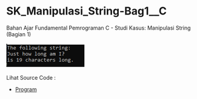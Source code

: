 # SK_Manipulasi_String-Bag1__C
Bahan Ajar Fundamental Pemrograman C - Studi Kasus: Manipulasi String (Bagian 1)<br><br>
<img src="https://github.com/RizkyKhapidsyah/SK_Manipulasi_String-Bag1__C/blob/master/SK_Manipulasi_String-Bag1__C/Result/001.PNG"><br><br>
Lihat Source Code : <br>
- <a href="https://github.com/RizkyKhapidsyah/SK_Manipulasi_String-Bag1__C/blob/master/SK_Manipulasi_String-Bag1__C/Source.c">Program</a>
